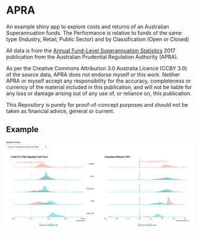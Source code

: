 # APRA

An example shiny app to explore costs and returns of an Australian Superannuation funds. The Performance is relative to funds of the same type (Industry, Retail, Public Sector) and by Classification (Open or Closed)

All data is from the [Annual Fund-Level Superannuation Statistics](http://www.apra.gov.au/Super/Publications/Pages/superannuation-fund-level-publications.aspx) 2017 publication from the Australian Prudential Regulation Authority (APRA).

As per the Creative Commons Attribution 3.0 Australia Licence (CCBY 3.0) of the source data, APRA does not endorse myself or this work. Neither APRA or myself accept any responsibility for the accuracy, completeness or currency of the material included in this publication, and will not be liable for any loss or damage arising out of any use of, or reliance on, this publication.	

This Repository is purely for proof-of-concept purposes and should not be taken as financial advice, general or current.

## Example
![alt text](https://github.com/MMerryweather/APRA/blob/master/img/Screenshot.PNG "Example")

